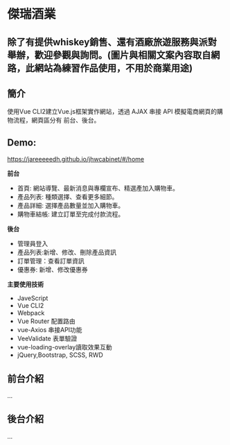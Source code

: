 
# 傑瑞酒業
## 除了有提供whiskey銷售、還有酒廠旅遊服務與派對舉辦，歡迎參觀與詢問。(圖片與相關文案內容取自網路，此網站為練習作品使用，不用於商業用途)


## 簡介
使用Vue CLI2建立Vue.js框架實作網站，透過 AJAX 串接 API 模擬電商網頁的購物流程，網頁區分有 前台、後台。
## Demo:
https://jareeeeedh.github.io/jhwcabinet/#/home


**前台**
* 首頁: 網站導覽、最新消息與專欄宣布、精選產加入購物車。
* 產品列表: 種類選擇、查看更多細節。
* 產品詳細: 選擇產品數量並加入購物車。
* 購物車結帳: 建立訂單至完成付款流程。

**後台**
* 管理員登入
* 產品列表:新增、修改、刪除產品資訊
* 訂單管理：查看訂單資訊
* 優惠券: 新增、修改優惠券

**主要使用技術**

* JaveScript
* Vue CLI2
* Webpack
* Vue Router 配置路由
* vue-Axios 串接API功能
* VeeValidate 表單驗證
* vue-loading-overlay讀取效果互動
* jQuery,Bootstrap, SCSS, RWD

## 前台介紹
...
## 後台介紹
...
